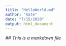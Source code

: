 ```yaml
---
title: "HelloWorld.md"
author: "Kate"
date: "7/15/2020"
output: html_document
---
```


*## This is a markdown file*
